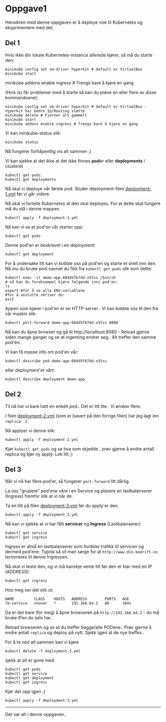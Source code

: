 Oppgave1
===========

Hensikten med denne oppgaven er å deploye noe til Kubernetes og eksprimentere med det.

Del 1
----------

Hvis ikke din lokale Kubernetes-instance allerede kjører, så må du starte den:

    minikube config set vm-driver hyperkit # default er VirtualBox
    minikube start
minikube addons enable ingress # Trengs bare å kjøre en gang

(Hvis du får problemer med å starte så kan du prøve en eller flere av disse kommandoene):

    minikube config set vm-driver hyperkit # default er VirtualBox - hyperkit har bedre Ip/Routing støtte
    minikube delete # Fjerner alt gammelt
    minikube start
    minikube addons enable ingress # Trengs bare å kjøre en gang

Vi kan minikube-status slik:

    minikube status

Nå fungerer forhåpentlig vis alt sammen ;)

Vi kan sjekke at det ikke at det ikke finnes **pod**er eller **deployments** i clusteret

    kubectl get pods
    kubectl get deployments

Nå skal vi deploye vår første pod. Studer deployment-filen [deployment-1.yml](deployment-1.yml) før vi går videre.

Nå skal vi fortelle Kubernetes at den skal deployes. For at dette skal fungere må du stå i denne mappen.

    kubectl apply -f deployment-1.yml

Nå kan vi se at pod'en vår starter opp:

    kubectl get pods

Denne pod'en er beskrevet i en deployment:

    kubectl get deployment

For å undersøke litt kan vi kobble oss på pod'en og starte et shell inni den.
Nå mu du bruke pod-navnet du fikk fra ``kubectl get pods`` slik som dette:

    kubectl exec -it demo-app-684d5f67dd-x5tss /bin/sh
    # nå kan du foreksempel kjøre følgende inni pod'en:
    ls
    export #for å se alle ENV-variablene
    #for å avslutte skriver du:
    exit

Appen som kjører i pod'en er en HTTP-server.. Vi kan kobble oss til den fra vår maskin slik:

    kubectl port-forward demo-app-684d5f67dd-x5tss 8080

Nå kan du åpne browser og gå til http://localhost:8080 - Reload gjerne siden mange ganger og se at ingenting endrer seg.. Alt treffer den samme pod'en.

Vi kan få masse info om pod'en vår:

    kubectl describe pod demo-app-684d5f67dd-x5tss

eller deployment'et vårt:

    kubectl describe deployment demo-app

Del 2
-------------

Til nå har vi bare hatt en enkelt pod.. Det er litt lite.. Vi ønsker flere.

I filen [deployment-2.yml](deployment-2.yml) (som er basert på den forrige filen) har jeg lagt inn ``replica: 2``.

Nå applyer vi denne slik:

    kubectl apply -f deployment-2.yml

Kjør ``kubectl get pods`` og se hva som skjedde.. prøv gjerne å endre antall replica og kjør ny apply. Lek litt ;)

Del 3
------------

Når vi nå har flere pod'er, så fungerer ``port-forward`` litt dårlig.

La oss "grupere" pod'ene våre i en Service og plasere en lastbalanserer (Ingress) fremfor slik at vi når de.

Ta en titt på filen [deployment-3.yml](deployment-3.yml) før du apply'er den.

    kubectl apply -f deployment-3.yml

Nå kan vi sjekke at vi har fått **servicer** og **Ingress** (Lastbalanserer)

    kubectl get service
    kubectl get ingress

Ingress er altså en lastbalanserer som fordeler trafikk til servicen og dermed pod'ene.
Typisk så vil man sørge for at ``http://www.din-bedrift.no`` termineres til denne Ingressen.

Nå skal vi teste den, og vi må kanskje vente litt før den er klar med en IP (ADDRESS):

    kubectl get ingress

Hos meg ser det slik ut:

    NAME         CLASS    HOSTS   ADDRESS        PORTS   AGE
    lb-service   <none>   *       192.168.64.2   80      104s

Da er det bare (for meg) å åpne browseren på ``http://192.168.64.2`` - du må bruke IPen du selv har..

Reload browseren og se at du treffer begge/alle PODene.. Prøv gjerne å endre antall ``replica`` og deploy på nytt.
Sjekk igjen at de nye treffes..


For å ta ned alt sammen kan vi kjøre

    kubectl delete -f deployment-3.yml

sjekk at alt er gone med

    kubectl get pods
    kubectl get service
    kubectl get deployment
    kubectl get ingress


Kjør det opp igjen ;)

    kubectl apply -f deployment-3.yml

----

Det var alt i denne oppgaven..